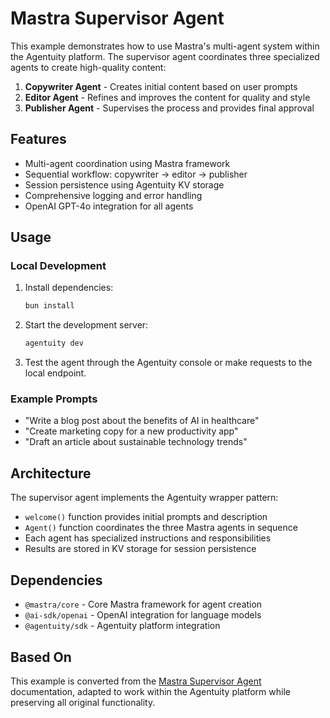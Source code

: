 # Mastra Supervisor Agent

This example demonstrates how to use Mastra's multi-agent system within the Agentuity platform. The supervisor agent coordinates three specialized agents to create high-quality content:

1. **Copywriter Agent** - Creates initial content based on user prompts
2. **Editor Agent** - Refines and improves the content for quality and style
3. **Publisher Agent** - Supervises the process and provides final approval

## Features

- Multi-agent coordination using Mastra framework
- Sequential workflow: copywriter → editor → publisher
- Session persistence using Agentuity KV storage
- Comprehensive logging and error handling
- OpenAI GPT-4o integration for all agents

## Usage

### Local Development

1. Install dependencies:
   ```bash
   bun install
   ```

2. Start the development server:
   ```bash
   agentuity dev
   ```

3. Test the agent through the Agentuity console or make requests to the local endpoint.

### Example Prompts

- "Write a blog post about the benefits of AI in healthcare"
- "Create marketing copy for a new productivity app"
- "Draft an article about sustainable technology trends"

## Architecture

The supervisor agent implements the Agentuity wrapper pattern:

- `welcome()` function provides initial prompts and description
- `Agent()` function coordinates the three Mastra agents in sequence
- Each agent has specialized instructions and responsibilities
- Results are stored in KV storage for session persistence

## Dependencies

- `@mastra/core` - Core Mastra framework for agent creation
- `@ai-sdk/openai` - OpenAI integration for language models
- `@agentuity/sdk` - Agentuity platform integration

## Based On

This example is converted from the [Mastra Supervisor Agent](https://mastra.ai/en/examples/agents/supervisor-agent) documentation, adapted to work within the Agentuity platform while preserving all original functionality.
